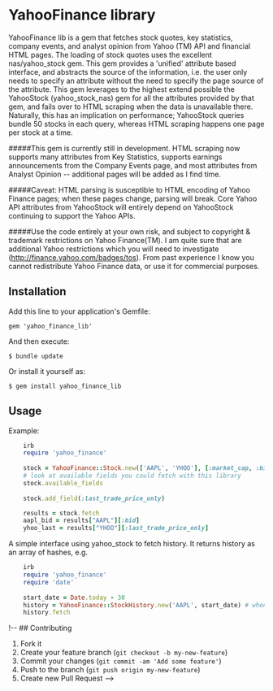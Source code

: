 # YahooFinance library

YahooFinance lib is a gem that fetches stock quotes, key statistics, company events, and analyst opinion from Yahoo (TM) API and financial HTML pages. The loading of stock quotes uses the excellent nas/yahoo_stock gem. This gem provides a 'unified' attribute based interface, and abstracts the source of the information, i.e. the user only needs to specify an attribute without the need to specify the page source of the attribute. This gem leverages to the highest extend possible the YahooStock (yahoo_stock_nas) gem for all the attributes provided by that gem, and fails over to HTML scraping when the data is unavailable there. Naturally, this has an implication on performance; YahooStock queries bundle 50 stocks in each query, whereas HTML scraping happens one page per stock at a time.

#####This gem is currently still in development. HTML scraping now supports many attributes from Key Statistics, supports earnings announcements from the Company Events page, and most attributes from Analyst Opinion -- additional pages will be added as I find time.

#####Caveat: HTML parsing is susceptible to HTML encoding of Yahoo Finance pages; when these pages change, parsing will break. Core Yahoo API attributes from YahooStock will entirely depend on YahooStock continuing to support the Yahoo APIs.

#####Use the code entirely at your own risk, and subject to copyright & trademark restrictions on Yahoo Finance(TM). I am quite sure that are additional Yahoo restrictions which you will need to investigate (http://finance.yahoo.com/badges/tos). From past experience I know you cannot redistribute Yahoo Finance data, or use it for commercial purposes.


## Installation

Add this line to your application's Gemfile:

    gem 'yahoo_finance_lib'

And then execute:

    $ bundle update

Or install it yourself as:

    $ gem install yahoo_finance_lib

## Usage

 

Example:

```ruby
	irb
	require 'yahoo_finance'
	
	stock = YahooFinance::Stock.new(['AAPL', 'YHOO'], [:market_cap, :bid, :brokers_count, :upgrades_downgrades_history])
	# look at available fields you could fetch with this library
	stock.available_fields
	
	stock.add_field(:last_trade_price_only)

	results = stock.fetch
	aapl_bid = results["AAPL"][:bid]
	yhoo_last = results["YHOO"][:last_trade_price_only]
```

A simple interface using yahoo_stock to fetch history. It returns history as an array of hashes, e.g.

```ruby
	irb
	require 'yahoo_finance'
	require 'date'
	
	start_date = Date.today - 30
	history = YahooFinance::StockHistory.new('AAPL', start_date) # when you don't specify end date, end date = today - 1
	history.fetch
```
	
!-- ## Contributing

1. Fork it
2. Create your feature branch (`git checkout -b my-new-feature`)
3. Commit your changes (`git commit -am 'Add some feature'`)
4. Push to the branch (`git push origin my-new-feature`)
5. Create new Pull Request -->
